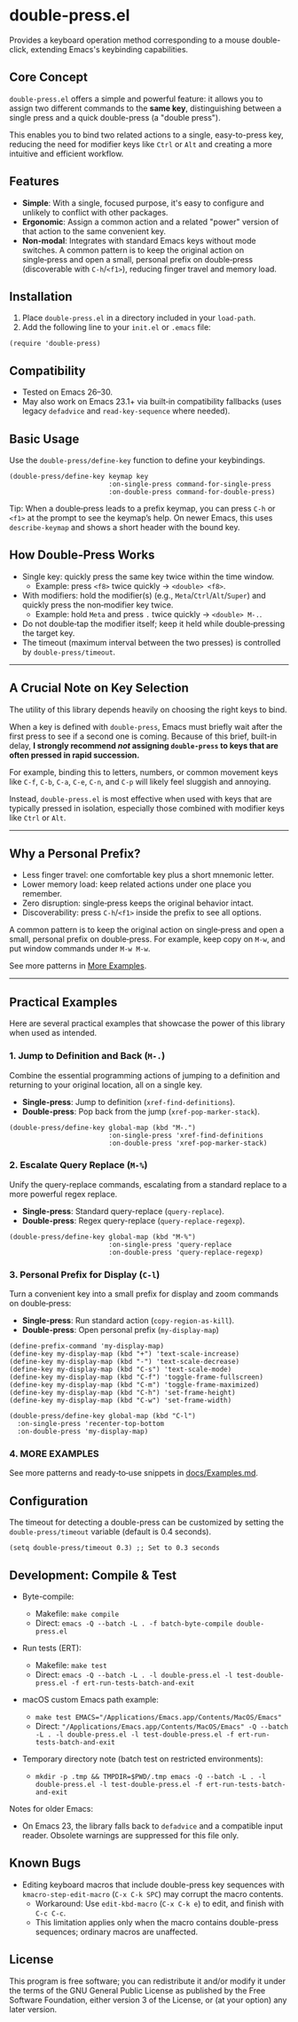 # double-press.el

Provides a keyboard operation method corresponding to a mouse double-click, extending Emacs's keybinding capabilities.

## Core Concept

`double-press.el` offers a simple and powerful feature: it allows you to assign two different commands to the **same key**, distinguishing between a single press and a quick double-press (a "double press").

This enables you to bind two related actions to a single, easy-to-press key, reducing the need for modifier keys like `Ctrl` or `Alt` and creating a more intuitive and efficient workflow.

## Features

- **Simple**: With a single, focused purpose, it's easy to configure and unlikely to conflict with other packages.
- **Ergonomic**: Assign a common action and a related "power" version of that action to the same convenient key.
- **Non‑modal**: Integrates with standard Emacs keys without mode switches. A common pattern is to keep the original action on single‑press and open a small, personal prefix on double‑press (discoverable with `C-h`/`<f1>`), reducing finger travel and memory load.

## Installation

1.  Place `double-press.el` in a directory included in your `load-path`.
2.  Add the following line to your `init.el` or `.emacs` file:

```emacs-lisp
(require 'double-press)
```

## Compatibility

- Tested on Emacs 26–30.
- May also work on Emacs 23.1+ via built‑in compatibility fallbacks
  (uses legacy `defadvice` and `read-key-sequence` where needed).

## Basic Usage

Use the `double-press/define-key` function to define your keybindings.

```emacs-lisp
(double-press/define-key keymap key
                         :on-single-press command-for-single-press
                         :on-double-press command-for-double-press)
```

Tip: When a double‑press leads to a prefix keymap, you can press `C-h`
or `<f1>` at the prompt to see the keymap’s help. On newer Emacs,
this uses `describe-keymap` and shows a short header with the bound key.

## How Double‑Press Works

- Single key: quickly press the same key twice within the time window.
  - Example: press `<f8>` twice quickly → `<double> <f8>`.
- With modifiers: hold the modifier(s) (e.g., `Meta`/`Ctrl`/`Alt`/`Super`) and quickly press the non‑modifier key twice.
  - Example: hold `Meta` and press `.` twice quickly → `<double> M-.`.
- Do not double‑tap the modifier itself; keep it held while double‑pressing the target key.
- The timeout (maximum interval between the two presses) is controlled by `double-press/timeout`.

---

## A Crucial Note on Key Selection

The utility of this library depends heavily on choosing the right keys to bind.

When a key is defined with `double-press`, Emacs must briefly wait after the first press to see if a second one is coming. Because of this brief, built-in delay, **I strongly recommend *not* assigning `double-press` to keys that are often pressed in rapid succession.**

For example, binding this to letters, numbers, or common movement keys like `C-f`, `C-b`, `C-a`, `C-e`, `C-n`, and `C-p` will likely feel sluggish and annoying.

Instead, `double-press.el` is most effective when used with keys that are typically pressed in isolation, especially those combined with modifier keys like `Ctrl` or `Alt`.

---

## Why a Personal Prefix?

- Less finger travel: one comfortable key plus a short mnemonic letter.
- Lower memory load: keep related actions under one place you remember.
- Zero disruption: single‑press keeps the original behavior intact.
- Discoverability: press `C-h`/`<f1>` inside the prefix to see all options.

A common pattern is to keep the original action on single‑press and open a
small, personal prefix on double‑press. For example, keep copy on `M-w`, and
put window commands under `M-w M-w`.

See more patterns in [More Examples](docs/EXAMPLES.md).

---

## Practical Examples

Here are several practical examples that showcase the power of this library when used as intended.

### 1. Jump to Definition and Back (`M-.`)

Combine the essential programming actions of jumping to a definition and returning to your original location, all on a single key.

- **Single-press**: Jump to definition (`xref-find-definitions`).
- **Double-press**: Pop back from the jump (`xref-pop-marker-stack`).

```emacs-lisp
(double-press/define-key global-map (kbd "M-.")
                         :on-single-press 'xref-find-definitions
                         :on-double-press 'xref-pop-marker-stack)
```

### 2. Escalate Query Replace (`M-%`)

Unify the query-replace commands, escalating from a standard replace to a more powerful regex replace.

- **Single-press**: Standard query-replace (`query-replace`).
- **Double-press**: Regex query-replace (`query-replace-regexp`).

```emacs-lisp
(double-press/define-key global-map (kbd "M-%")
                         :on-single-press 'query-replace
                         :on-double-press 'query-replace-regexp)
```

### 3. Personal Prefix for Display (`C-l`)

Turn a convenient key into a small prefix for display and zoom commands on double‑press:

- **Single-press**: Run standard action (`copy-region-as-kill`).
- **Double-press**: Open personal prefix (`my-display-map`)

```emacs-lisp
(define-prefix-command 'my-display-map)
(define-key my-display-map (kbd "+") 'text-scale-increase)
(define-key my-display-map (kbd "-") 'text-scale-decrease)
(define-key my-display-map (kbd "C-s") 'text-scale-mode)
(define-key my-display-map (kbd "C-f") 'toggle-frame-fullscreen)
(define-key my-display-map (kbd "C-m") 'toggle-frame-maximized)
(define-key my-display-map (kbd "C-h") 'set-frame-height)
(define-key my-display-map (kbd "C-w") 'set-frame-width)

(double-press/define-key global-map (kbd "C-l")
  :on-single-press 'recenter-top-bottom
  :on-double-press 'my-display-map)
```

### 4. MORE EXAMPLES

See more patterns and ready‑to‑use snippets in [docs/Examples.md](docs/EXAMPLES.md).

## Configuration

The timeout for detecting a double-press can be customized by setting the `double-press/timeout` variable (default is 0.4 seconds).

```emacs-lisp
(setq double-press/timeout 0.3) ;; Set to 0.3 seconds
```

## Development: Compile & Test

- Byte-compile:
  - Makefile: `make compile`
  - Direct: `emacs -Q --batch -L . -f batch-byte-compile double-press.el`

- Run tests (ERT):
  - Makefile: `make test`
  - Direct: `emacs -Q --batch -L . -l double-press.el -l test-double-press.el -f ert-run-tests-batch-and-exit`

- macOS custom Emacs path example:
  - `make test EMACS="/Applications/Emacs.app/Contents/MacOS/Emacs"`
  - Direct: `"/Applications/Emacs.app/Contents/MacOS/Emacs" -Q --batch -L . -l double-press.el -l test-double-press.el -f ert-run-tests-batch-and-exit`

- Temporary directory note (batch test on restricted environments):
  - `mkdir -p .tmp && TMPDIR=$PWD/.tmp emacs -Q --batch -L . -l double-press.el -l test-double-press.el -f ert-run-tests-batch-and-exit`

Notes for older Emacs:
- On Emacs 23, the library falls back to `defadvice` and a compatible
  input reader. Obsolete warnings are suppressed for this file only.

## Known Bugs

- Editing keyboard macros that include double-press key sequences with `kmacro-step-edit-macro` (`C-x C-k SPC`) may corrupt the macro contents.
  - Workaround: Use `edit-kbd-macro` (`C-x C-k e`) to edit, and finish with `C-c C-c`.
  - This limitation applies only when the macro contains double-press sequences; ordinary macros are unaffected.

## License

This program is free software; you can redistribute it and/or modify it under the terms of the GNU General Public License as published by the Free Software Foundation, either version 3 of the License, or (at your option) any later version.
